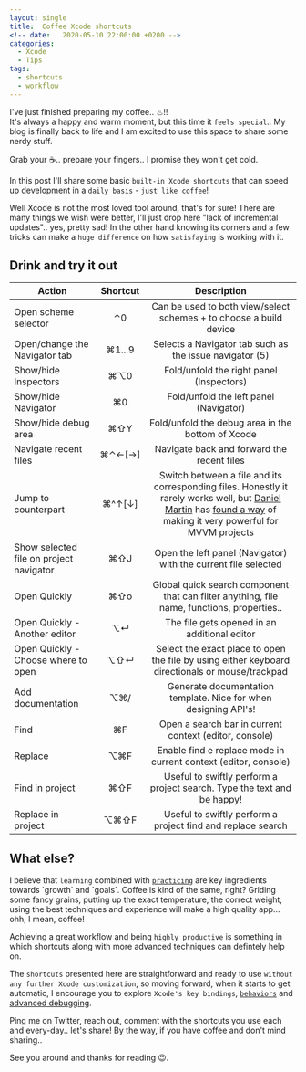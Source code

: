 ```yaml
---
layout: single
title:  Coffee Xcode shortcuts 
<!-- date:   2020-05-10 22:00:00 +0200 -->
categories:
  - Xcode
  - Tips
tags:
  - shortcuts
  - workflow
---
```


I've just finished preparing my coffee.. ♨!!
<br>
It's always a happy and warm moment, but this time it `feels special`.. My blog is finally back to life and I am excited to use this space to share some nerdy stuff.

Grab your ☕️.. prepare your fingers.. I promise they won't get cold.

In this post I'll share some basic `built-in Xcode shortcuts` that can speed up development in a `daily basis` - `just like coffee`!

Well Xcode is not the most loved tool around, that's for sure! There are many things we wish were better, I'll just drop here "lack of incremental updates".. yes, pretty sad! In the other hand knowing its corners and a few tricks can make a `huge difference` on how `satisfaying` is working with it.


## Drink and try it out

| Action        | Shortcut           | Description    |
| ------------- |:-------------:|:-----:|
| Open scheme selector | ⌃0 | Can be used to both view/select schemes + to choose a build device |
| Open/change the Navigator tab | ⌘1...9 | Selects a Navigator tab such as the issue navigator (5) |
| Show/hide Inspectors | ⌘⌥0 | Fold/unfold the right panel (Inspectors) |
| Show/hide Navigator | ⌘0 | Fold/unfold the left panel (Navigator) |
| Show/hide debug area | ⌘⇧Y | Fold/unfold the debug area in the bottom of Xcode |
| Navigate recent files | ⌘⌃←[→] | Navigate back and forward the recent files |
| Jump to counterpart | ⌘^↑[↓] | Switch between a file and its corresponding files. Honestly it rarely works well, but [Daniel Martin](https://twitter.com/dmartincy) has [found a way](https://gist.github.com/danielmartin/8411c303e5c8702c19c65950b49635b8) of making it very powerful for MVVM projects |
| Show selected file on project navigator | ⌘⇧J | Open the left panel (Navigator) with the current file selected |
| Open Quickly | ⌘⇧o | Global quick search component that can filter anything, file name, functions, properties.. |
| Open Quickly - Another editor | ⌥↵ | The file gets opened in an additional editor |
| Open Quickly - Choose where to open | ⌥⇧↵ | Select the exact place to open the file by using either keyboard directionals or mouse/trackpad |
| Add documentation | ⌥⌘/ | Generate documentation template. Nice for when designing API's! |
| Find | ⌘F | Open a search bar in current context (editor, console) |
| Replace | ⌥⌘F | Enable find e replace mode in current context (editor, console) |
| Find in project | ⌘⇧F | Useful to swiftly perform a project search. Type the text and be happy! |
| Replace in project | ⌥⌘⇧F | Useful to swiftly perform a project find and replace search |

## What else?

I believe that `learning` combined with [`practicing`](https://en.wikipedia.org/wiki/Practice_(learning_method)) are key ingredients towards `growth` and `goals`.
Coffee is kind of the same, right? Griding some fancy grains, putting up the exact temperature, the correct weight, using the best techniques and experience will make a high quality app... ohh, I mean, coffee!

Achieving a great workflow and being `highly productive` is something in which shortcuts along with more advanced techniques can defintely help on.

The `shortcuts` presented here are straightforward and ready to use `without any further Xcode customization`, so moving forward, when it starts to get automatic, I encourage you to explore `Xcode's key bindings`, [`behaviors`](https://www.avanderlee.com/xcode/xcode-behaviours-optimized/) and [advanced debugging](https://developer.apple.com/videos/play/wwdc2018/412/).

Ping me on Twitter, reach out, comment with the shortcuts you use each and every-day.. let's share! By the way, if you have coffee and don't mind sharing..

See you around and thanks for reading 😉.